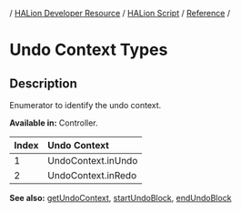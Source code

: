 / [HALion Developer Resource](../../HALion-Developer-Resource.md) / [HALion Script](./HALion-Script.md) / [Reference](./Reference.md) /

# Undo Context Types

## Description

Enumerator to identify the undo context.

**Available in:** Controller.

<!-- ANCHOR: undo-context-types -->
|Index|Undo Context|
|:-|:-|
|1|UndoContext.inUndo|
|2|UndoContext.inRedo|
<!-- ANCHOR_END: undo-context-types -->

**See also:** [getUndoContext](./getUndoContext.md), [startUndoBlock](./startUndoBlock.md), [endUndoBlock](./endUndoBlock.md)